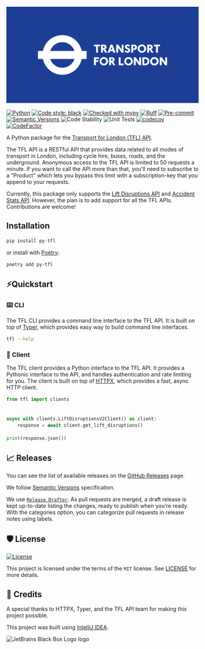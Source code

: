 ![tfl](assets/TFL-Image.jpg)

[![Python](https://img.shields.io/badge/python-3.8%20%7C%203.9%20%7C%203.10%20%7C%203.11-blue)](https://www.python.org/downloads/)
[![Code style: black](https://img.shields.io/badge/code%20style-black-000000.svg)](https://github.com/psf/black)
[![Checked with mypy](http://www.mypy-lang.org/static/mypy_badge.svg)](http://mypy-lang.org/)
[![Ruff](https://img.shields.io/endpoint?url=https://raw.githubusercontent.com/charliermarsh/ruff/main/assets/badge/v1.json)](https://github.com/charliermarsh/ruff)
[![Pre-commit](https://img.shields.io/badge/pre--commit-enabled-brightgreen?logo=pre-commit&logoColor=white)](https://github.com/Ce11an/tfl/blob/main/.pre-commit-config.yaml)
[![Semantic Versions](https://img.shields.io/badge/%20%20%F0%9F%93%A6%F0%9F%9A%80-semantic--versions-e10079.svg)](https://github.com/Ce11an/tfl/releases)
![Code Stability](https://github.com/Ce11an/tfl/actions/workflows/stability.yml/badge.svg)
![Unit Tests](https://github.com/Ce11an/tfl/actions/workflows/unit-tests.yml/badge.svg)
[![codecov](https://codecov.io/gh/Ce11an/tfl/branch/main/graph/badge.svg?token=ZR23YMRZVV)](https://codecov.io/gh/Ce11an/tfl)
[![CodeFactor](https://www.codefactor.io/repository/github/ce11an/tfl/badge)](https://www.codefactor.io/repository/github/ce11an/tfl)

A Python package for the [Transport for London (TFL) API](https://api-portal.tfl.gov.uk).

The TFL API is a RESTful API that provides data related to all modes of transport in London, including cycle hire,
buses, roads, and the underground. Anonymous access to the TFL API is limited to 50 requests a minute. If you want to
call the API more than that, you'll need to subscribe to a "Product" which lets you bypass this limit with a
subscription-key that you append to your requests.

Currently, this package only supports the
[Lift Disruptions API](https://api-portal.tfl.gov.uk/api-details#api=Disruptions-Lifts-v2&operation=get) and
[Accident Stats API](https://api-portal.tfl.gov.uk/api-details#api=AccidentStats&operation=AccidentStats_Get). However,
the plan is to add support for all the TFL APIs. Contributions are welcome!

## Installation

```bash
pip install py-tfl
```

or install with [Poetry](https://python-poetry.org/):

```bash
poetry add py-tfl
```

## ⚡️Quickstart

### ⌨️ CLI
The TFL CLI provides a command line interface to the TFL API. It is built on top of
[Typer](https://typer.tiangolo.com/), which provides easy way to build command line interfaces.

```bash
tfl --help
```

### 🦋 Client
The TFL client provides a Python interface to the TFL API. It provides a Pythonic interface to the API, and handles
authentication and rate limiting for you. The client is built on top of [HTTPX](https://www.python-httpx.org/), which
provides a fast, async HTTP client.

```python
from tfl import clients


async with clients.LiftDisruptionsV2Client() as client:
    response = await client.get_lift_disruptions()

print(response.json())
```

## 📈 Releases

You can see the list of available releases on the [GitHub Releases](https://github.com/Ce11an/tfl/releases)
page.

We follow [Semantic Versions](https://semver.org/) specification.

We use [`Release Drafter`](https://github.com/marketplace/actions/release-drafter). As pull requests are merged, a draft
release is kept up-to-date listing the changes, ready to publish when you’re ready. With the categories option, you can
categorize pull requests in release notes using labels.

## 🛡 License

[![License](https://img.shields.io/github/license/Ce11an/tfl)](https://github.com/Ce11an/tfl/blob/main/LICENSE)

This project is licensed under the terms of the `MIT` license. See [LICENSE](https://github.com/Ce11an/tfl/blob/main/LICENSE) for more details.

## 🚀 Credits

A special thanks to HTTPX, Typer, and the TFL API team for making this project possible.

This project was built using [IntelliJ IDEA](https://www.jetbrains.com/community/opensource/?utm_campaign=opensource&utm_content=approved&utm_medium=email&utm_source=newsletter&utm_term=jblogo#support).

![JetBrains Black Box Logo logo](https://resources.jetbrains.com/storage/products/company/brand/logos/jb_square.svg)
